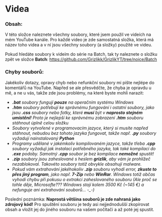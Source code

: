 # Videa
### Obsah:

V této složce naleznete všechny soubory, které jsem použil ve videích na mém YouTube kanále. Pro každé video je zde samostatná složka, která má název toho videa a v ní jsou všechny soubory (a složky) použité ve videu.

Pokud hledáte soubory k videím do série na Batch, tak ty naleznete o složku zpět ve složce **Batch**: https://github.com/Grizlikk/GrizlikYT/tree/noice/Batch

### Chyby souborů:
Jakékoliv dotazy, opravy chyb nebo nefunkční soubory mi pište nejlépe do komentářů na YouTube. Napřed se ale přesvědčte, že chyba je opravdu u mě, a ne u vás, takže zde jsou problémy, na které byste mohli narazit:

- ***.bat** soubory fungují **pouze** na operačním systému Windows*
- ***.htm** soubory potřebují ke správnému fungování i ostatní soubory, jako jsou **.css** soubory nebo fotky, které **musí** být v **naprosto stejném umístění!** Proto je nejlepší ke správnému zobrazení **.htm** souboru stáhnout úplně celou složku*
- *Soubory vytvořené v programovacím jazyce, který si musíte napřed stáhnout, nebudou bez tohoto jazyka fungovat, takže např. **.py** soubory vyžadují nainstalovaný **Python***
- *Programy udělané v jakémkoliv kompilovaném jazyce, takže třeba **.cpp** soubory vyžadují jak instalaci potřebného jazyka, tak také kompilaci do **.exe** podoby. Samotný **.cpp** soubor je bez kompilace **nemožné** spustit!*
- ***.zip** soubory jsou zaheslované s heslem **grizlik**, aby vám je prohlížeč nezablokoval. Takovéto soubory totiž obvykle obsahují malware.*
- *Pokud vám extrahování jakéhokoliv **.zip** souboru vyhodí error, **zkuste to přes jiný program**, jako např. **7-Zip** nebo **WinRar**. Windows totiž občas vyhodí chybu při pokusu o extrakci zaheslovaného souboru (Ale proč se tohle děje, Microsofte??? Windows stojí kolem 3500 Kč (~145 €) a nefunguje ani extrahování souborů... -_-)*

Poslední poznámka: **Naprostá většina souborů je zde nahraná jako zdrojový kód!** Pro spuštění souboru je tedy asi nejjednodušší zkopírovat obsah a vložit jej do jiného souboru na vašem počítači a až poté jej spustit.